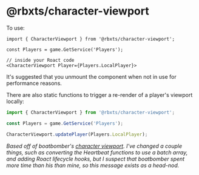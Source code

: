 # @rbxts/character-viewport

To use:
```tsx
import { CharacterViewport } from '@rbxts/character-viewport';

const Players = game.GetService('Players');

// inside your Roact code
<CharacterViewport Player={Players.LocalPlayer}>
```

It's suggested that you unmount the component when not in use for performance reasons.

There are also static functions to trigger a re-render of a player's viewport locally:
```ts
import { CharacterViewport } from '@rbxts/character-viewport';

const Players = game.GetService('Players');

CharacterViewport.updatePlayer(Players.LocalPlayer);
```

_Based off of boatbomber's [character viewport](https://devforum.roblox.com/t/rendering-the-character-with-a-viewportframe/241369/31?u=xethlyx). I've changed a couple things, such as converting the Heartbeat functions to use a batch array, and adding Roact lifecycle hooks, but I suspect that boatbomber spent more time than his than mine, so this message exists as a head-nod._